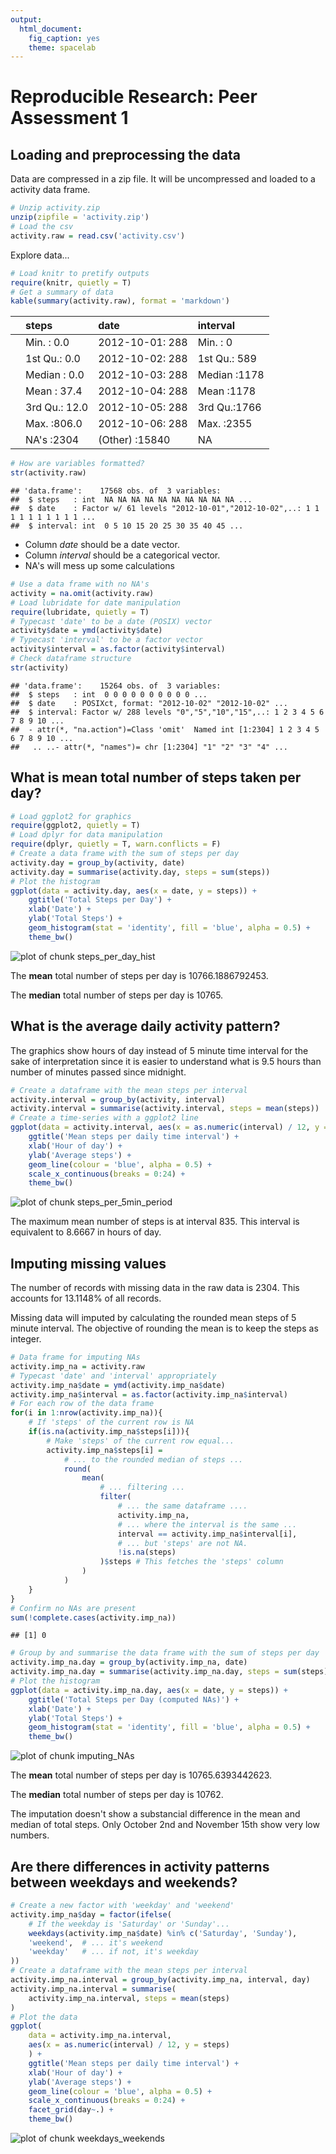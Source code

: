 ```yaml
---
output:
  html_document:
    fig_caption: yes
    theme: spacelab
---
```

# Reproducible Research: Peer Assessment 1

## Loading and preprocessing the data

Data are compressed in a zip file. It will be uncompressed and loaded to a activity data frame.


```r
# Unzip activity.zip
unzip(zipfile = 'activity.zip')
# Load the csv
activity.raw = read.csv('activity.csv')
```

Explore data...


```r
# Load knitr to pretify outputs
require(knitr, quietly = T)
# Get a summary of data
kable(summary(activity.raw), format = 'markdown')
```



|   |    steps       |        date       |   interval    |
|:--|:---------------|:------------------|:--------------|
|   |Min.   :  0.0   |2012-10-01:  288   |Min.   :   0   |
|   |1st Qu.:  0.0   |2012-10-02:  288   |1st Qu.: 589   |
|   |Median :  0.0   |2012-10-03:  288   |Median :1178   |
|   |Mean   : 37.4   |2012-10-04:  288   |Mean   :1178   |
|   |3rd Qu.: 12.0   |2012-10-05:  288   |3rd Qu.:1766   |
|   |Max.   :806.0   |2012-10-06:  288   |Max.   :2355   |
|   |NA's   :2304    |(Other)   :15840   |NA             |


```r
# How are variables formatted?
str(activity.raw)
```

```
## 'data.frame':	17568 obs. of  3 variables:
##  $ steps   : int  NA NA NA NA NA NA NA NA NA NA ...
##  $ date    : Factor w/ 61 levels "2012-10-01","2012-10-02",..: 1 1 1 1 1 1 1 1 1 1 ...
##  $ interval: int  0 5 10 15 20 25 30 35 40 45 ...
```

- Column _date_ should be a date vector.
- Column _interval_ should be a categorical vector.
- NA's will mess up some calculations


```r
# Use a data frame with no NA's
activity = na.omit(activity.raw)
# Load lubridate for date manipulation
require(lubridate, quietly = T)
# Typecast 'date' to be a date (POSIX) vector
activity$date = ymd(activity$date)
# Typecast 'interval' to be a factor vector
activity$interval = as.factor(activity$interval)
# Check dataframe structure
str(activity)
```

```
## 'data.frame':	15264 obs. of  3 variables:
##  $ steps   : int  0 0 0 0 0 0 0 0 0 0 ...
##  $ date    : POSIXct, format: "2012-10-02" "2012-10-02" ...
##  $ interval: Factor w/ 288 levels "0","5","10","15",..: 1 2 3 4 5 6 7 8 9 10 ...
##  - attr(*, "na.action")=Class 'omit'  Named int [1:2304] 1 2 3 4 5 6 7 8 9 10 ...
##   .. ..- attr(*, "names")= chr [1:2304] "1" "2" "3" "4" ...
```

## What is mean total number of steps taken per day?


```r
# Load ggplot2 for graphics
require(ggplot2, quietly = T)
# Load dplyr for data manipulation
require(dplyr, quietly = T, warn.conflicts = F)
# Create a data frame with the sum of steps per day
activity.day = group_by(activity, date)
activity.day = summarise(activity.day, steps = sum(steps))
# Plot the histogram
ggplot(data = activity.day, aes(x = date, y = steps)) +
    ggtitle('Total Steps per Day') +
    xlab('Date') +
    ylab('Total Steps') +
    geom_histogram(stat = 'identity', fill = 'blue', alpha = 0.5) +
    theme_bw()
```

![plot of chunk steps_per_day_hist](figure/steps_per_day_hist.png) 

The **mean** total number of steps per day is 10766.1886792453.

The **median** total number of steps per day is 10765.

## What is the average daily activity pattern?

The graphics show hours of day instead of 5 minute time interval for the sake of interpretation since it is easier to understand what is 9.5 hours than number of minutes passed since midnight.


```r
# Create a dataframe with the mean steps per interval
activity.interval = group_by(activity, interval)
activity.interval = summarise(activity.interval, steps = mean(steps))
# Create a time-series with a ggplot2 line
ggplot(data = activity.interval, aes(x = as.numeric(interval) / 12, y = steps)) +
    ggtitle('Mean steps per daily time interval') +
    xlab('Hour of day') +
    ylab('Average steps') +
    geom_line(colour = 'blue', alpha = 0.5) +
    scale_x_continuous(breaks = 0:24) +
    theme_bw()
```

![plot of chunk steps_per_5min_period](figure/steps_per_5min_period.png) 

The maximum mean number of steps is at interval 835. This interval is equivalent to 8.6667 in hours of day.

## Imputing missing values

The number of records with missing data in the raw data is 2304. This accounts for 13.1148% of all records.

Missing data will imputed by calculating the rounded mean steps of 5 minute interval. The objective of rounding the mean is to keep the steps as integer.


```r
# Data frame for imputing NAs
activity.imp_na = activity.raw
# Typecast 'date' and 'interval' appropriately
activity.imp_na$date = ymd(activity.imp_na$date)
activity.imp_na$interval = as.factor(activity.imp_na$interval)
# For each row of the data frame
for(i in 1:nrow(activity.imp_na)){
    # If 'steps' of the current row is NA
    if(is.na(activity.imp_na$steps[i])){
        # Make 'steps' of the current row equal...
        activity.imp_na$steps[i] = 
            # ... to the rounded median of steps ...
            round(
                mean(
                    # ... filtering ...
                    filter(
                        # ... the same dataframe ....
                        activity.imp_na,
                        # ... where the interval is the same ...
                        interval == activity.imp_na$interval[i],
                        # ... but 'steps' are not NA.
                        !is.na(steps)
                    )$steps # This fetches the 'steps' column
                )
            )
    }
}
# Confirm no NAs are present
sum(!complete.cases(activity.imp_na))
```

```
## [1] 0
```

```r
# Group by and summarise the data frame with the sum of steps per day
activity.imp_na.day = group_by(activity.imp_na, date)
activity.imp_na.day = summarise(activity.imp_na.day, steps = sum(steps))
# Plot the histogram
ggplot(data = activity.imp_na.day, aes(x = date, y = steps)) +
    ggtitle('Total Steps per Day (computed NAs)') +
    xlab('Date') +
    ylab('Total Steps') +
    geom_histogram(stat = 'identity', fill = 'blue', alpha = 0.5) +
    theme_bw()
```

![plot of chunk imputing_NAs](figure/imputing_NAs.png) 

The **mean** total number of steps per day is 10765.6393442623.

The **median** total number of steps per day is 10762.

The imputation doesn't show a substancial difference in the mean and median of total steps. Only October 2nd and November 15th show very low numbers.

## Are there differences in activity patterns between weekdays and weekends?


```r
# Create a new factor with 'weekday' and 'weekend'
activity.imp_na$day = factor(ifelse(
    # If the weekday is 'Saturday' or 'Sunday'...
    weekdays(activity.imp_na$date) %in% c('Saturday', 'Sunday'),
    'weekend',  # ... it's weekend
    'weekday'   # ... if not, it's weekday
))
# Create a dataframe with the mean steps per interval
activity.imp_na.interval = group_by(activity.imp_na, interval, day)
activity.imp_na.interval = summarise(
    activity.imp_na.interval, steps = mean(steps)
)
# Plot the data
ggplot(
    data = activity.imp_na.interval,
    aes(x = as.numeric(interval) / 12, y = steps)
    ) +
    ggtitle('Mean steps per daily time interval') +
    xlab('Hour of day') +
    ylab('Average steps') +
    geom_line(colour = 'blue', alpha = 0.5) +
    scale_x_continuous(breaks = 0:24) +
    facet_grid(day~.) +
    theme_bw()
```

![plot of chunk weekdays_weekends](figure/weekdays_weekends.png) 

